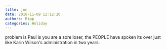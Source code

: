 ```yaml
---
title: jon
date: 2018-11-09 12:12:20
authors: Ripp
categories: Holiday
---
```


 problem is Paul is you are a sore loser, the PEOPLE have spoken its over just like Karin Wilson's administration in two years.